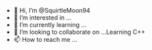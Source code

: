 - 👋 Hi, I’m @SquirtleMoon94
- 👀 I’m interested in ...
- 🌱 I’m currently learning ...
- 💞️ I’m looking to collaborate on ...Learning C++
- 📫 How to reach me ...

<!---
SquirtleMoon94/SquirtleMoon94 is a ✨ special ✨ repository because its `README.md` (this file) appears on your GitHub profile.
You can click the Preview link to take a look at your changes.
--->
